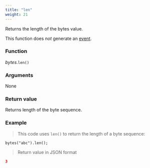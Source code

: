 ```yaml
---
title: "len"
weight: 21
---
```


Returns the length of the bytes value.

This function does *not* generate an [event](../../../overview/events).

### Function
*bytes*.`len()`

### Arguments
None

### Return value
Returns length of the byte sequence.

### Example

> This code uses `len()` to return the length of a byte sequence:

```thingsdb,json_response
bytes("abc").len();
```

> Return value in JSON format

```json
3
```
